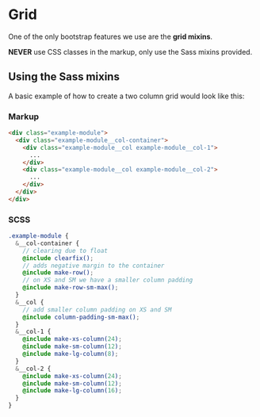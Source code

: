 # Grid

One of the only bootstrap features we use are the <strong>grid mixins</strong>.

<strong>NEVER</strong> use CSS classes in the markup, only use the Sass mixins provided.

## Using the Sass mixins

A basic example of how to create a two column grid would look like this:

### Markup

```HTML
<div class="example-module">
  <div class="example-module__col-container">
    <div class="example-module__col example-module__col-1">
      ...
    </div>
    <div class="example-module__col example-module__col-2">
      ...
    </div>
  </div>
</div>
```

### SCSS

```SCSS
.example-module {
  &__col-container {
    // clearing due to float
    @include clearfix();
    // adds negative margin to the container
    @include make-row();
    // on XS and SM we have a smaller column padding
    @include make-row-sm-max();
  }
  &__col {
    // add smaller column padding on XS and SM
    @include column-padding-sm-max();
  }
  &__col-1 {
    @include make-xs-column(24);
    @include make-sm-column(12);
    @include make-lg-column(8);
  }
  &__col-2 {
    @include make-xs-column(24);
    @include make-sm-column(12);
    @include make-lg-column(16);
  }
}
```
